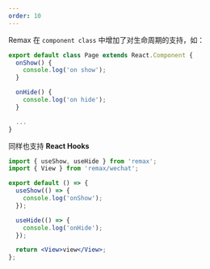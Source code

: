 ```yaml
---
order: 10
---
```


Remax 在 `component class` 中增加了对生命周期的支持，如：

```js
export default class Page extends React.Component {
  onShow() {
    console.log('on show');
  }

  onHide() {
    console.log('on hide');
  }

  ...
}
```

同样也支持 **React Hooks**

```jsx
import { useShow, useHide } from 'remax';
import { View } from 'remax/wechat';

export default () => {
  useShow(() => {
    console.log('onShow');
  });

  useHide(() => {
    console.log('onHide');
  });

  return <View>view</View>;
};
```
